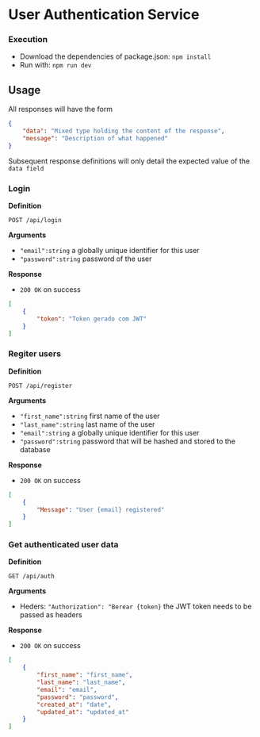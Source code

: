 # User Authentication Service


### Execution
* Download the dependencies of package.json: `npm install`
* Run with: `npm run dev`


## Usage

All responses will have the form

```json
{
    "data": "Mixed type holding the content of the response",
    "message": "Description of what happened"
}
```

Subsequent response definitions will only detail the expected value of the `data field`

### Login

**Definition**

`POST /api/login`

**Arguments**

- `"email":string` a globally unique identifier for this user
- `"password":string` password of the user

**Response**

- `200 OK` on success

```json
[
    {
        "token": "Token gerado com JWT"
    }
]
```

### Regiter users

**Definition**

`POST /api/register`

**Arguments**

- `"first_name":string` first name of the user
- `"last_name":string` last name of the user
- `"email":string` a globally unique identifier for this user
- `"password":string` password that will be hashed and stored to the database

**Response**

- `200 OK` on success

```json
[
    {
        "Message": "User {email} registered"
    }
]
```

### Get authenticated user data

**Definition**

`GET /api/auth`

**Arguments**

- Heders: `"Authorization": "Berear {token}` the JWT token needs to be passed as headers

**Response**

- `200 OK` on success

```json
[
    {
        "first_name": "first_name",
        "last_name": "last_name",
        "email": "email",
        "password": "password",
        "created_at": "date",
        "updated_at": "updated_at"
    }
]
```